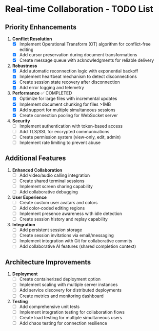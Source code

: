 # Real-time Collaboration - TODO List

## Priority Enhancements

1. **Conflict Resolution**
   - [x] Implement Operational Transform (OT) algorithm for conflict-free editing
   - [x] Add cursor preservation during document transformations
   - [x] Create message queue with acknowledgments for reliable delivery

2. **Robustness**
   - [x] Add automatic reconnection logic with exponential backoff
   - [x] Implement heartbeat mechanism to detect disconnections
   - [x] Create session state recovery after disconnection
   - [x] Add error logging and telemetry

3. **Performance** ✅ COMPLETED
   - [x] Optimize for large files with incremental updates
   - [x] Implement document chunking for files >1MB
   - [x] Add support for multiple simultaneous sessions
   - [x] Create connection pooling for WebSocket server

4. **Security**
   - [ ] Implement authentication with token-based access
   - [ ] Add TLS/SSL for encrypted communications
   - [ ] Create permission system (view-only, edit, admin)
   - [ ] Implement rate limiting to prevent abuse

## Additional Features

1. **Enhanced Collaboration**
   - [ ] Add video/audio calling integration
   - [ ] Create shared terminal sessions
   - [ ] Implement screen sharing capability
   - [ ] Add collaborative debugging

2. **User Experience**
   - [ ] Create custom user avatars and colors
   - [ ] Add color-coded editing regions
   - [ ] Implement presence awareness with idle detection
   - [ ] Create session history and replay capability

3. **Integration**
   - [ ] Add persistent session storage
   - [ ] Create session invitations via email/messaging
   - [ ] Implement integration with Git for collaborative commits
   - [ ] Add collaborative AI features (shared completion context)

## Architecture Improvements

1. **Deployment**
   - [ ] Create containerized deployment option
   - [ ] Implement scaling with multiple server instances
   - [ ] Add service discovery for distributed deployments
   - [ ] Create metrics and monitoring dashboard

2. **Testing**
   - [ ] Add comprehensive unit tests
   - [ ] Implement integration testing for collaboration flows
   - [ ] Create load testing for multiple simultaneous users
   - [ ] Add chaos testing for connection resilience